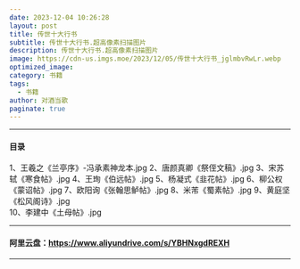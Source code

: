 ```yaml
---
date: 2023-12-04 10:26:28
layout: post
title: 传世十大行书
subtitle: 传世十大行书.超高像素扫描图片
description: 传世十大行书.超高像素扫描图片
image: https://cdn-us.imgs.moe/2023/12/05/传世十大行书_jglmbvRwLr.webp
optimized_image: 
category: 书籍
tags:
  - 书籍
author: 对酒当歌
paginate: true
---
```


---

#### 目录

1、王羲之《兰亭序》-冯承素神龙本.jpg
2、唐颜真卿《祭侄文稿》.jpg
3、宋苏轼《寒食帖》.jpg
4、王珣《伯远帖》.jpg
5、杨凝式《韭花帖》.jpg
6、柳公权《蒙诏帖》.jpg
7、欧阳询《张翰思鲈帖》.jpg
8、米芾《蜀素帖》.jpg
9、黄庭坚《松风阁诗》.jpg  
10、李建中《土母帖》.jpg  

---

#### 阿里云盘：<https://www.aliyundrive.com/s/YBHNxgdREXH>

---
